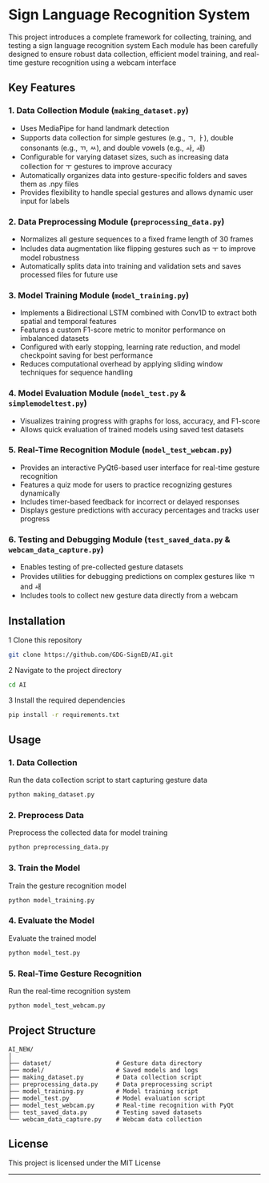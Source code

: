 

# Sign Language Recognition System

This project introduces a complete framework for collecting, training, and testing a sign language recognition system Each module has been carefully designed to ensure robust data collection, efficient model training, and real-time gesture recognition using a webcam interface

## Key Features

### 1. Data Collection Module (`making_dataset.py`)
- Uses MediaPipe for hand landmark detection
- Supports data collection for simple gestures (e.g., ㄱ, ㅏ), double consonants (e.g., ㄲ, ㅆ), and double vowels (e.g., ㅘ, ㅙ)
- Configurable for varying dataset sizes, such as increasing data collection for ㅜ gestures to improve accuracy
- Automatically organizes data into gesture-specific folders and saves them as .npy files
- Provides flexibility to handle special gestures and allows dynamic user input for labels

### 2. Data Preprocessing Module (`preprocessing_data.py`)
- Normalizes all gesture sequences to a fixed frame length of 30 frames
- Includes data augmentation like flipping gestures such as ㅜ to improve model robustness
- Automatically splits data into training and validation sets and saves processed files for future use

### 3. Model Training Module (`model_training.py`)
- Implements a Bidirectional LSTM combined with Conv1D to extract both spatial and temporal features
- Features a custom F1-score metric to monitor performance on imbalanced datasets
- Configured with early stopping, learning rate reduction, and model checkpoint saving for best performance
- Reduces computational overhead by applying sliding window techniques for sequence handling

### 4. Model Evaluation Module (`model_test.py` & `simplemodeltest.py`)
- Visualizes training progress with graphs for loss, accuracy, and F1-score
- Allows quick evaluation of trained models using saved test datasets

### 5. Real-Time Recognition Module (`model_test_webcam.py`)
- Provides an interactive PyQt6-based user interface for real-time gesture recognition
- Features a quiz mode for users to practice recognizing gestures dynamically
- Includes timer-based feedback for incorrect or delayed responses
- Displays gesture predictions with accuracy percentages and tracks user progress

### 6. Testing and Debugging Module (`test_saved_data.py` & `webcam_data_capture.py`)
- Enables testing of pre-collected gesture datasets
- Provides utilities for debugging predictions on complex gestures like ㄲ and ㅙ
- Includes tools to collect new gesture data directly from a webcam

## Installation

1 Clone this repository
   ```bash
   git clone https://github.com/GDG-SignED/AI.git
   ```
2 Navigate to the project directory
   ```bash
   cd AI
   ```
3 Install the required dependencies
   ```bash
   pip install -r requirements.txt
   ```

## Usage

### 1. Data Collection
Run the data collection script to start capturing gesture data
```bash
python making_dataset.py
```

### 2. Preprocess Data
Preprocess the collected data for model training
```bash
python preprocessing_data.py
```

### 3. Train the Model
Train the gesture recognition model
```bash
python model_training.py
```

### 4. Evaluate the Model
Evaluate the trained model
```bash
python model_test.py
```

### 5. Real-Time Gesture Recognition
Run the real-time recognition system
```bash
python model_test_webcam.py
```

## Project Structure

```
AI_NEW/
│
├── dataset/                  # Gesture data directory
├── model/                    # Saved models and logs
├── making_dataset.py         # Data collection script
├── preprocessing_data.py     # Data preprocessing script
├── model_training.py         # Model training script
├── model_test.py             # Model evaluation script
├── model_test_webcam.py      # Real-time recognition with PyQt
├── test_saved_data.py        # Testing saved datasets
└── webcam_data_capture.py    # Webcam data collection
```

## License

This project is licensed under the MIT License

---
